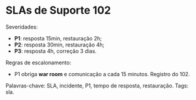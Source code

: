 # SLAs de Suporte 102

Severidades:
- **P1**: resposta 15min, restauração 2h;
- **P2**: resposta 30min, restauração 4h;
- **P3**: resposta 4h, correção 3 dias.

Regras de escalonamento:
- P1 obriga **war room** e comunicação a cada 15 minutos.
Registro do 102.

Palavras-chave: SLA, incidente, P1, tempo de resposta, restauração.
Tags: sla.
